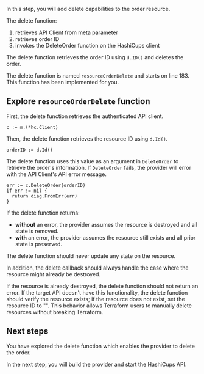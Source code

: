In this step, you will add delete capabilities to the order resource.

The delete function:
1. retrieves API Client from meta parameter
1. retrieves order ID
1. invokes the DeleteOrder function on the HashiCups client

The delete function retrieves the order ID using `d.ID()` and deletes the order.

The delete function is named `resourceOrderDelete` and starts on line 183. This function has been implemented for you.

## Explore `resourceOrderDelete` function

First, the delete function retrieves the authenticated API client.

```
c := m.(*hc.Client)
```


Then, the delete function retrieves the resource ID using `d.Id()`.

```
orderID := d.Id()
```

The delete function uses this value as an argument in `DeleteOrder` to retrieve the order's information. If `DeleteOrder` fails, the provider will error with the API Client's API error message.

```
err := c.DeleteOrder(orderID)
if err != nil {
  return diag.FromErr(err)
}
```


If the delete function returns: 
- **without** an error, the provider assumes the resource is destroyed and all state is removed.
- **with** an error, the provider assumes the resource still exists and all prior state is preserved.

The delete function should never update any state on the resource. 

In addition, the delete callback should always handle the case where the resource might already be destroyed.

If the resource is already destroyed, the delete function should not return an error. If the target API doesn't have this functionality, the delete function should verify the resource exists; if the resource does not exist, set the resource ID to "". This behavior allows Terraform users to manually delete resources without breaking Terraform.

## Next steps

You have explored the delete function which enables the provider to delete the order.

In the next step, you will build the provider and start the HashiCups API.